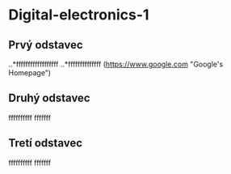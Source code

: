 # Digital-electronics-1
## Prvý odstavec
..*ffffffffffffffffff
..*ffffffffffffff
(https://www.google.com "Google's Homepage")
## Druhý odstavec
ffffffffff
fffffff
## Tretí odstavec
ffffffffff
fffffff
